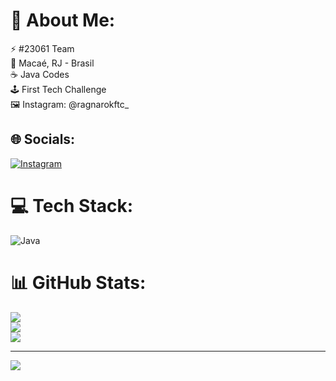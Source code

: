 # 💫 About Me:
⚡ #23061 Team<br>📍 Macaé, RJ - Brasil<br>☕ Java Codes<br>🕹️ First Tech Challenge <br>🖼️ Instagram: @ragnarokftc_


## 🌐 Socials:
[![Instagram](https://img.shields.io/badge/Instagram-%23E4405F.svg?logo=Instagram&logoColor=white)](https://instagram.com/ragnarokftc_) 

# 💻 Tech Stack:
![Java](https://img.shields.io/badge/java-%23ED8B00.svg?style=flat&logo=java&logoColor=white)
# 📊 GitHub Stats:
![](https://github-readme-stats.vercel.app/api?username=RagnarokFTC&theme=vue-dark&hide_border=false&include_all_commits=false&count_private=false)<br/>
![](https://github-readme-streak-stats.herokuapp.com/?user=RagnarokFTC&theme=vue-dark&hide_border=false)<br/>
![](https://github-readme-stats.vercel.app/api/top-langs/?username=RagnarokFTC&theme=vue-dark&hide_border=false&include_all_commits=false&count_private=false&layout=compact)

---
[![](https://visitcount.itsvg.in/api?id=RagnarokFTC&icon=3&color=8)](https://visitcount.itsvg.in)

<!-- Proudly created with GPRM ( https://gprm.itsvg.in ) -->